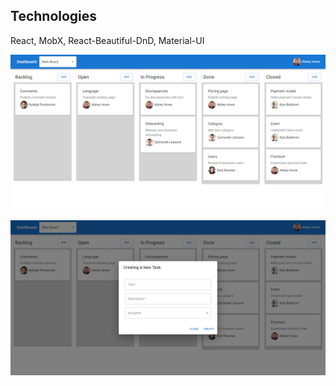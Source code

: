 ## Technologies

React, MobX, React-Beautiful-DnD, Material-UI

![first](/public/readme/main.png)

![second](/public/readme/modal.png)
